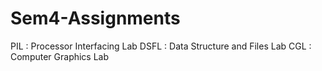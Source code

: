 # Sem4-Assignments

PIL : Processor Interfacing Lab
DSFL : Data Structure and Files Lab
CGL : Computer Graphics Lab
